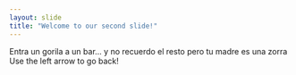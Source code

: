 ```yaml
---
layout: slide
title: "Welcome to our second slide!"
---
```

Entra un gorila a un bar... y no recuerdo el resto pero tu madre es una zorra
Use the left arrow to go back!
